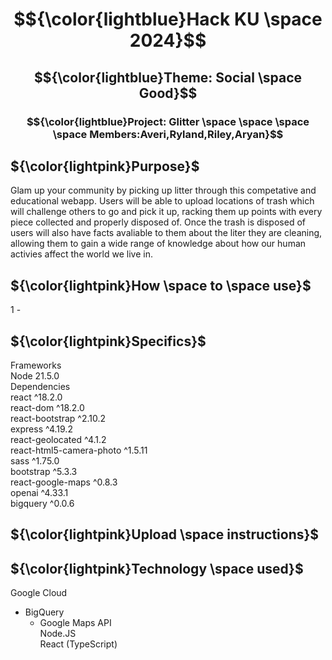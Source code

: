 # $${\color{lightblue}Hack KU \space 2024}$$  
## $${\color{lightblue}Theme: Social \space Good}$$ 
### $${\color{lightblue}Project: Glitter \space \space \space \space Members:Averi,Ryland,Riley,Aryan}$$ 



## ${\color{lightpink}Purpose}$  
Glam up your community by picking up litter through this competative and educational webapp. Users will be able to upload locations of trash which will challenge others to go and pick it up, racking them up points with every piece collected and properly disposed of. Once the trash is disposed of users will also have facts avaliable to them about the liter they are cleaning, allowing them to gain a wide range of knowledge about how our human activies affect the world we live in. 

## ${\color{lightpink}How \space to \space use}$  
1 - 


## ${\color{lightpink}Specifics}$
Frameworks <br />
Node 21.5.0 <br />
Dependencies <br />
react ^18.2.0 <br />
react-dom ^18.2.0 <br />
react-bootstrap ^2.10.2 <br />
express ^4.19.2 <br />
react-geolocated ^4.1.2 <br />
react-html5-camera-photo ^1.5.11 <br />
sass ^1.75.0 <br />
bootstrap ^5.3.3 <br />
react-google-maps ^0.8.3 <br />
openai ^4.33.1 <br />
bigquery ^0.0.6 <br />
## ${\color{lightpink}Upload \space instructions}$

## ${\color{lightpink}Technology \space used}$
Google Cloud <br />
- BigQuery <br />
  - Google Maps API <br />
Node.JS <br />
React (TypeScript) <br />




